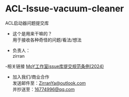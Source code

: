 # ACL-Issue-vacuum-cleaner
ACL启动器问题提交库

- 这个是用来干嘛的？
<br>用于接收各种奇怪的问题/看法/想法

- 负责人：
<br>zirran

-相关链接
[MoY工作室issue库提交规范条例(2024)](https://moystudio.github.io/issue_library_specification.io/)

- 加入我们/商业合作
<br>发送邮件至：ZirranYa@outlook.com
<br>并抄送至：16774996@qq.com
